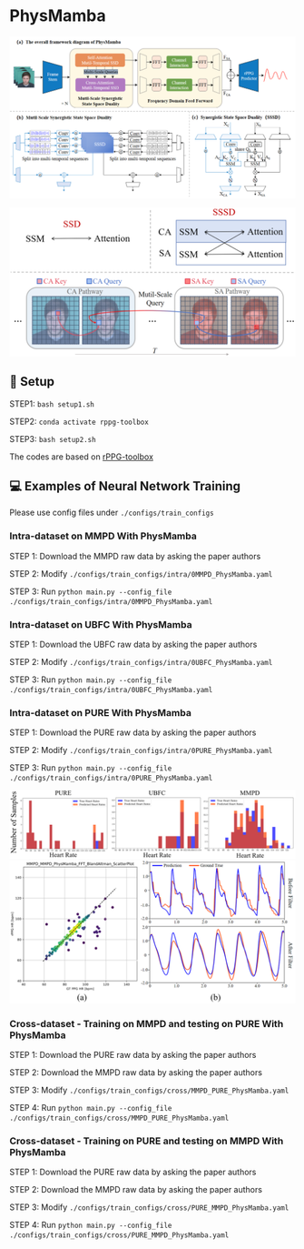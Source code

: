 # PhysMamba
![PhysMamba_frame](./figures/PhysMamba_frame.png)

![SSSD](./figures/graph_abstract.png)


## :wrench: Setup

STEP1: `bash setup1.sh` 

STEP2: `conda activate rppg-toolbox` 

STEP3: `bash setup2.sh` 

The codes are based on [rPPG-toolbox](https://github.com/ubicomplab/rPPG-Toolbox)

## :computer: Examples of Neural Network Training

Please use config files under `./configs/train_configs`

### Intra-dataset on MMPD With PhysMamba

STEP 1: Download the MMPD raw data by asking the paper authors

STEP 2: Modify `./configs/train_configs/intra/0MMPD_PhysMamba.yaml` 

STEP 3: Run `python main.py --config_file ./configs/train_configs/intra/0MMPD_PhysMamba.yaml` 

### Intra-dataset on UBFC With PhysMamba

STEP 1: Download the UBFC raw data by asking the paper authors

STEP 2: Modify `./configs/train_configs/intra/0UBFC_PhysMamba.yaml` 

STEP 3: Run `python main.py --config_file ./configs/train_configs/intra/0UBFC_PhysMamba.yaml` 

### Intra-dataset on PURE With PhysMamba

STEP 1: Download the PURE raw data by asking the paper authors

STEP 2: Modify `./configs/train_configs/intra/0PURE_PhysMamba.yaml` 

STEP 3: Run `python main.py --config_file ./configs/train_configs/intra/0PURE_PhysMamba.yaml` 

![Heart Rate](./figures/HR_distribution.png)
![Visual](./figures/visual.png)

### Cross-dataset - Training on MMPD and testing on PURE With PhysMamba

STEP 1: Download the PURE raw data by asking the paper authors

STEP 2: Download the MMPD raw data by asking the paper authors

STEP 3: Modify `./configs/train_configs/cross/MMPD_PURE_PhysMamba.yaml` 

STEP 4: Run `python main.py --config_file ./configs/train_configs/cross/MMPD_PURE_PhysMamba.yaml` 

### Cross-dataset - Training on PURE and testing on MMPD With PhysMamba

STEP 1: Download the PURE raw data by asking the paper authors

STEP 2: Download the MMPD raw data by asking the paper authors

STEP 3: Modify `./configs/train_configs/cross/PURE_MMPD_PhysMamba.yaml` 

STEP 4: Run `python main.py --config_file ./configs/train_configs/cross/PURE_MMPD_PhysMamba.yaml` 

